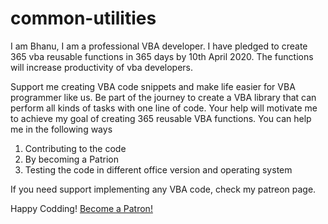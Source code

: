 # common-utilities
I am Bhanu, I am a professional VBA developer. I have pledged to create 365 vba reusable functions in 365 days by 10th April 2020.
The functions will increase productivity of vba developers.

Support me creating VBA code snippets and make life easier for VBA programmer like us.
Be part of the journey to create a VBA library that can perform all kinds of tasks with one line of code.
Your help will motivate me to achieve my goal of creating 365 reusable VBA functions. You can help me in the following ways
1. Contributing to the code
2. By becoming a Patrion
3. Testing the code in different office version and operating system

If you need support implementing any VBA code, check my patreon page.

Happy Codding!
<a href="https://www.patreon.com/bePatron?u=19089471" data-patreon-widget-type="become-patron-button">Become a Patron!</a>
